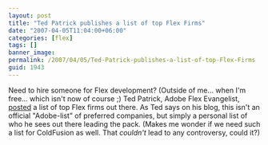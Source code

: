 ```yaml
---
layout: post
title: "Ted Patrick publishes a list of top Flex Firms"
date: "2007-04-05T11:04:00+06:00"
categories: [flex]
tags: []
banner_image: 
permalink: /2007/04/05/Ted-Patrick-publishes-a-list-of-top-Flex-Firms
guid: 1943
---
```


Need to hire someone for Flex development? (Outside of me... when I'm free... which isn't now of course ;) Ted Patrick, Adobe Flex Evangelist, <a href="http://www.onflex.org/ted/2007/04/q1-2007-top-flex-firms.php">posted</a> a list of top Flex firms out there. As Ted says on his blog, this isn't an official "Adobe-list" of preferred companies, but simply a personal list of who he sees out there leading the pack. (Makes me wonder if we need such a list for ColdFusion as well. That <i>couldn't</i> lead to any controversy, could it?)
